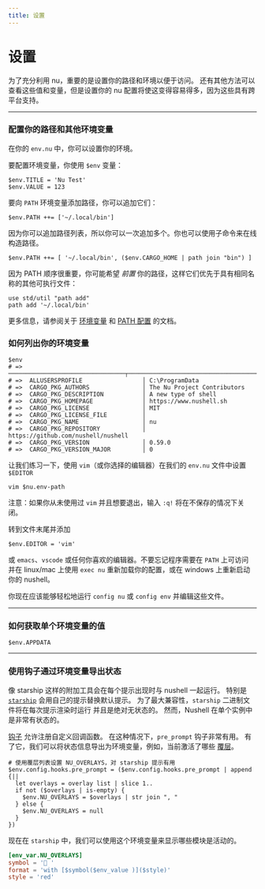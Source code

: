 ```yaml
---
title: 设置
---
```


# 设置

为了充分利用 nu，重要的是设置你的路径和环境以便于访问。
还有其他方法可以查看这些值和变量，但是设置你的 nu 配置将使这变得容易得多，因为这些具有跨平台支持。

---

### 配置你的路径和其他环境变量

在你的 `env.nu` 中，你可以设置你的环境。

要配置环境变量，你使用 `$env` 变量：

```nu
$env.TITLE = 'Nu Test'
$env.VALUE = 123
```

要向 `PATH` 环境变量添加路径，你可以追加它们：

```nu
$env.PATH ++= ['~/.local/bin']
```

因为你可以追加路径列表，所以你可以一次追加多个。你也可以使用子命令来在线构造路径。

```nu
$env.PATH ++= [ '~/.local/bin', ($env.CARGO_HOME | path join "bin") ]
```

因为 PATH 顺序很重要，你可能希望 _前置_ 你的路径，这样它们优先于具有相同名称的其他可执行文件：

```
use std/util "path add"
path add '~/.local/bin'
```

更多信息，请参阅关于 [环境变量](/book/environment.html#setting-environment-variables) 和 [PATH 配置](/book/configuration.html#path-configuration) 的文档。

### 如何列出你的环境变量

```nu
$env
# => ─────────────────────────────────┬────────────────────────────────────────────
# =>  ALLUSERSPROFILE                 │ C:\ProgramData
# =>  CARGO_PKG_AUTHORS               │ The Nu Project Contributors
# =>  CARGO_PKG_DESCRIPTION           │ A new type of shell
# =>  CARGO_PKG_HOMEPAGE              │ https://www.nushell.sh
# =>  CARGO_PKG_LICENSE               │ MIT
# =>  CARGO_PKG_LICENSE_FILE          │
# =>  CARGO_PKG_NAME                  │ nu
# =>  CARGO_PKG_REPOSITORY            │ https://github.com/nushell/nushell
# =>  CARGO_PKG_VERSION               │ 0.59.0
# =>  CARGO_PKG_VERSION_MAJOR         │ 0
```

让我们练习一下，使用 `vim`（或你选择的编辑器）在我们的 `env.nu` 文件中设置 `$EDITOR`

```nu
vim $nu.env-path
```

注意：如果你从未使用过 `vim` 并且想要退出，输入 `:q!` 将在不保存的情况下关闭。

转到文件末尾并添加

```nu
$env.EDITOR = 'vim'
```

或 `emacs`、`vscode` 或任何你喜欢的编辑器。不要忘记程序需要在 `PATH` 上可访问
并在 linux/mac 上使用 `exec nu` 重新加载你的配置，或在 windows 上重新启动你的 nushell。

你现在应该能够轻松地运行 `config nu` 或 `config env` 并编辑这些文件。

---

### 如何获取单个环境变量的值

```nu
$env.APPDATA
```

---

### 使用钩子通过环境变量导出状态

像 starship 这样的附加工具会在每个提示出现时与 nushell 一起运行。
特别是 [`starship`](https://starship.rs) 会用自己的提示替换默认提示。
为了最大兼容性，`starship` 二进制文件将在每次提示渲染时运行
并且是绝对无状态的。
然而，Nushell 在单个实例中是非常有状态的。

[钩子](https://www.nushell.sh/book/hooks.html#hooks) 允许注册自定义回调函数。
在这种情况下，`pre_prompt` 钩子非常有用。
有了它，我们可以将状态信息导出为环境变量，例如，当前激活了哪些 [覆层](https://www.nushell.sh/book/overlays.html)。

```nu
# 使用覆层列表设置 NU_OVERLAYS，对 starship 提示有用
$env.config.hooks.pre_prompt = ($env.config.hooks.pre_prompt | append {||
  let overlays = overlay list | slice 1..
  if not ($overlays | is-empty) {
    $env.NU_OVERLAYS = $overlays | str join ", "
  } else {
    $env.NU_OVERLAYS = null
  }
})
```

现在在 `starship` 中，我们可以使用这个环境变量来显示哪些模块是活动的。

```toml
[env_var.NU_OVERLAYS]
symbol = '📌 '
format = 'with [$symbol($env_value )]($style)'
style = 'red'
```
